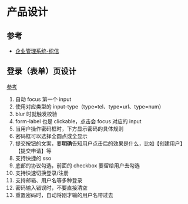 # 产品设计



## 参考

- [企业管理系统-织信](https://app.informat.cn/workbench/app)



## 登录（表单）页设计

[参考](https://learnui.design/blog/tips-signup-login-ux.html)

1. 自动 focus 第一个 input
2. 使用对应类型的 input-type（type=tel、type=url、type=num）
3. blur 时就触发校验
4. form-label 也是 clickable，点击会 focus 对应的 input
5. 当用户操作密码框时，下方显示密码的具体规则
6. 密码框可以选择全圆点或全显示
7. 提交按钮的文案，要**明确**告知用户点击后的效果是什么，比如【创建用户】【提交申请】等
8. 支持快捷的 sso
9. 底部的协议勾选，前面的 checkbox 要留给用户去勾选
10. 支持快速切换登录/注册
11. 支持邮箱、用户名等多种登录
12. 密码输入错误时，不要直接清空
13. 重置密码时，自动将刚才输的用户名带过去